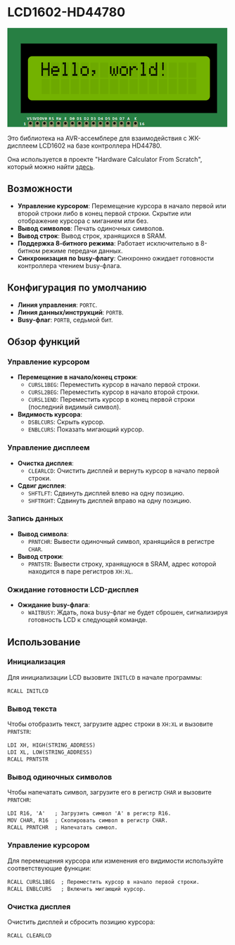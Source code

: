# LCD1602-HD44780

![](/docs/lcd1602.png)

Это библиотека на AVR-ассемблере для взаимодействия с ЖК-дисплеем LCD1602 на базе контроллера HD44780.

Она используется в проекте "Hardware Calculator From Scratch", который можно найти [здесь](https://github.com/igor-240340/HardwareCalculatorFromScratch).

## Возможности

- **Управление курсором**: Перемещение курсора в начало первой или второй строки либо в конец первой строки. Скрытие или отображение курсора с миганием или без.
- **Вывод символов**: Печать одиночных символов.
- **Вывод строк**: Вывод строк, хранящихся в SRAM.
- **Поддержка 8-битного режима**: Работает исключительно в 8-битном режиме передачи данных.
- **Синхронизация по busy-флагу**: Синхронно ожидает готовности контроллера чтением busy-флага.

## Конфигурация по умолчанию

- **Линия управления**: `PORTC`.
- **Линия данных/инструкций**: `PORTB`.
- **Busy-флаг**: `PORTB`, седьмой бит.

## Обзор функций

### Управление курсором

- **Перемещение в начало/конец строки**:
  - `CURSL1BEG`: Переместить курсор в начало первой строки.
  - `CURSL2BEG`: Переместить курсор в начало второй строки.
  - `CURSL1END`: Переместить курсор в конец первой строки (последний видимый символ).
- **Видимость курсора**:
  - `DSBLCURS`: Скрыть курсор.
  - `ENBLCURS`: Показать мигающий курсор.

### Управление дисплеем

- **Очистка дисплея**: 
  - `CLEARLCD`: Очистить дисплей и вернуть курсор в начало первой строки.
- **Сдвиг дисплея**:
  - `SHFTLFT`: Сдвинуть дисплей влево на одну позицию.
  - `SHFTRGHT`: Сдвинуть дисплей вправо на одну позицию.

### Запись данных

- **Вывод символа**: 
  - `PRNTCHR`: Вывести одиночный символ, хранящийся в регистре `CHAR`.
- **Вывод строки**: 
  - `PRNTSTR`: Вывести строку, хранящуюся в SRAM, адрес которой находится в паре регистров `XH:XL`.

### Ожидание готовности LCD-дисплея

- **Ожидание busy-флага**:
  - `WAITBUSY`: Ждать, пока busy-флаг не будет сброшен, сигнализируя готовность LCD к следующей команде.

## Использование

### Инициализация

Для инициализации LCD вызовите `INITLCD` в начале программы:

```assembly
RCALL INITLCD
```

### Вывод текста

Чтобы отобразить текст, загрузите адрес строки в `XH:XL` и вызовите `PRNTSTR`:

```assembly
LDI XH, HIGH(STRING_ADDRESS)
LDI XL, LOW(STRING_ADDRESS)
RCALL PRNTSTR
```

### Вывод одиночных символов

Чтобы напечатать символ, загрузите его в регистр `CHAR` и вызовите `PRNTCHR`:

```assembly
LDI R16, 'A'   ; Загрузить символ 'A' в регистр R16.
MOV CHAR, R16  ; Скопировать символ в регистр CHAR.
RCALL PRNTCHR  ; Напечатать символ.
```

### Управление курсором

Для перемещения курсора или изменения его видимости используйте соответствующие функции:

```assembly
RCALL CURSL1BEG  ; Переместить курсор в начало первой строки.
RCALL ENBLCURS   ; Включить мигающий курсор.
```

### Очистка дисплея

Очистить дисплей и сбросить позицию курсора:

```assembly
RCALL CLEARLCD
```